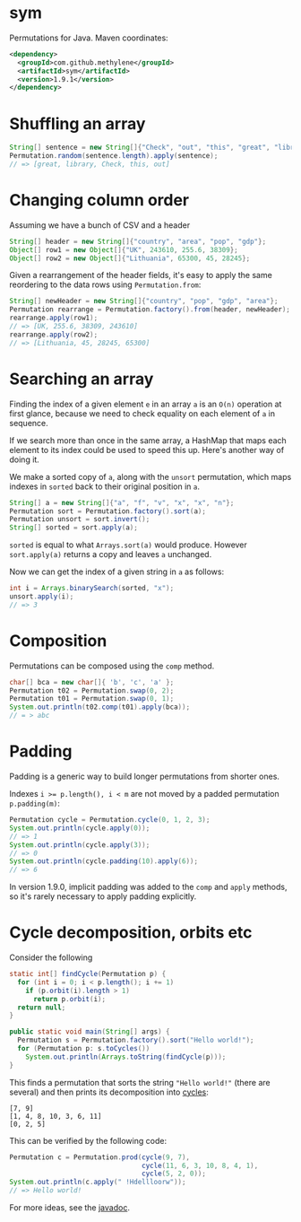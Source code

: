 # sym

Permutations for Java. Maven coordinates:

````xml
<dependency>
  <groupId>com.github.methylene</groupId>
  <artifactId>sym</artifactId>
  <version>1.9.1</version>
</dependency>
````

# Shuffling an array

````java
String[] sentence = new String[]{"Check", "out", "this", "great", "library"};
Permutation.random(sentence.length).apply(sentence);
// => [great, library, Check, this, out]
````

# Changing column order

Assuming we have a bunch of CSV and a header

````java
String[] header = new String[]{"country", "area", "pop", "gdp"};
Object[] row1 = new Object[]{"UK", 243610, 255.6, 38309};
Object[] row2 = new Object[]{"Lithuania", 65300, 45, 28245};
````

Given a rearrangement of the header fields, 
it's easy to apply the same reordering to the data rows using `Permutation.from`:

````java
String[] newHeader = new String[]{"country", "pop", "gdp", "area"};
Permutation rearrange = Permutation.factory().from(header, newHeader);
rearrange.apply(row1);
// => [UK, 255.6, 38309, 243610]
rearrange.apply(row2);
// => [Lithuania, 45, 28245, 65300]
````

# Searching an array

Finding the index of a given element `e` in an array `a` is an `O(n)` 
operation at first glance, because we need to check equality on each element of `a` in sequence.

If we search more than once in the same array, a HashMap 
that maps each element to its index could be used to speed this up.
Here's another way of doing it.

We make a sorted copy of `a`, along with the `unsort` permutation,
which maps indexes in `sorted` back to their original position in `a`.

````java
String[] a = new String[]{"a", "f", "v", "x", "x", "n"};
Permutation sort = Permutation.factory().sort(a);
Permutation unsort = sort.invert();
String[] sorted = sort.apply(a);
````

`sorted` is equal to what `Arrays.sort(a)` would produce.
However `sort.apply(a)` returns a copy and leaves `a` unchanged.

Now we can get the index of a given string in `a` as follows:

````java
int i = Arrays.binarySearch(sorted, "x");
unsort.apply(i);
// => 3
````

# Composition

Permutations can be composed using the `comp` method.

````java
char[] bca = new char[]{ 'b', 'c', 'a' };
Permutation t02 = Permutation.swap(0, 2);
Permutation t01 = Permutation.swap(0, 1);
System.out.println(t02.comp(t01).apply(bca));
// = > abc
````

# Padding

Padding is a generic way to build longer permutations from shorter ones.

Indexes `i >= p.length(), i < m` are not moved by a padded permutation `p.padding(m)`:

````java
Permutation cycle = Permutation.cycle(0, 1, 2, 3);
System.out.println(cycle.apply(0));
// => 1
System.out.println(cycle.apply(3));
// => 0
System.out.println(cycle.padding(10).apply(6));
// => 6
````

In version 1.9.0, implicit padding was added to the `comp` and `apply` methods,
so it's rarely necessary to apply padding explicitly.


# Cycle decomposition, orbits etc

Consider the following

````java
static int[] findCycle(Permutation p) {
  for (int i = 0; i < p.length(); i += 1)
    if (p.orbit(i).length > 1)
      return p.orbit(i);
  return null;
}

public static void main(String[] args) {
  Permutation s = Permutation.factory().sort("Hello world!");
  for (Permutation p: s.toCycles())
    System.out.println(Arrays.toString(findCycle(p)));
}
````

This finds a permutation that sorts the string `"Hello world!"` (there are several)
and then prints its decomposition into <a href="http://en.wikipedia.org/wiki/Cyclic_permutation">cycles</a>:

    [7, 9]
    [1, 4, 8, 10, 3, 6, 11]
    [0, 2, 5]

This can be verified by the following code:

````java
Permutation c = Permutation.prod(cycle(9, 7),
                                 cycle(11, 6, 3, 10, 8, 4, 1),
                                 cycle(5, 2, 0));
System.out.println(c.apply(" !Hdellloorw"));
// => Hello world!
````

For more ideas, see the [javadoc](http://methylene.github.io/sym/current/com/github/methylene/sym/package-summary.html).
